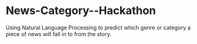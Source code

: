# News-Category--Hackathon

Using Natural Language Processing to predict which genre or category a piece of news will fall in to from the story.
